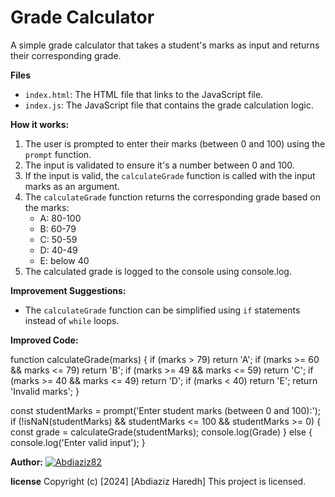 Grade Calculator
===============

A simple grade calculator that takes a student's marks as input and returns their corresponding grade.

**Files**

* `index.html`: The HTML file that links to the JavaScript file.
* `index.js`: The JavaScript file that contains the grade calculation logic.

**How it works:**

1. The user is prompted to enter their marks (between 0 and 100) using the `prompt` function.
2. The input is validated to ensure it's a number between 0 and 100.
3. If the input is valid, the `calculateGrade` function is called with the input marks as an argument.
4. The `calculateGrade` function returns the corresponding grade based on the marks:
	* A: 80-100
	* B: 60-79
	* C: 50-59
	* D: 40-49
	* E: below 40
5. The calculated grade is logged to the console using console.log.

**Improvement Suggestions:**

* The `calculateGrade` function can be simplified using `if` statements instead of `while` loops.

**Improved Code:**

function calculateGrade(marks) {
  if (marks > 79) return 'A';
  if (marks >= 60 && marks <= 79) return 'B';
  if (marks >= 49 && marks <= 59) return 'C';
  if (marks >= 40 && marks <= 49) return 'D';
  if (marks < 40) return 'E';
  return 'Invalid marks';
}

const studentMarks = prompt('Enter student marks (between 0 and 100):');
if (!isNaN(studentMarks) && studentMarks <= 100 && studentMarks >= 0) {
  const grade = calculateGrade(studentMarks);
  console.log(Grade)
} else {
  console.log('Enter valid input');
}


**Author:**
[![Abdiaziz82](https://img.shields.io/badge/GitHub-Abdiaziz82-<blue>?logo=github&logoColor=blue)](https://github.com/Abdiaziz82)

  **license**
  Copyright (c) [2024] [Abdiaziz Haredh]
  This project is licensed.

